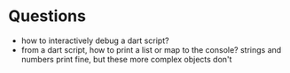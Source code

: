 # Questions

  + how to interactively debug a dart script?
  + from a dart script, how to print a list or map to the console? strings and numbers print fine, but these more complex objects don't

